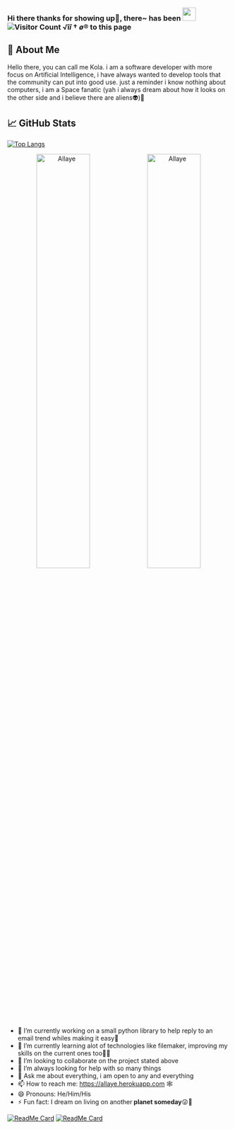 ### Hi there thanks for showing up👋, there~ has been <img src="https://raw.githubusercontent.com/MartinHeinz/MartinHeinz/master/wave.gif" width="30px"> ![Visitor Count](https://profile-counter.glitch.me/allaye/count.svg) √î$î†ø®$ to this page

## &#x1f4d8; About Me
Hello there, you can call me Kola. i am a software developer with more focus on Artificial Intelligence, i have always wanted to develop tools that the community can put into good use. just a reminder i know nothing about computers, i am a Space fanatic (yah i always dream about how it looks on the other side and i believe there are aliens👽)🤪
<!--
<p align="center">
<img align="center" src="https://github-readme-stats.vercel.app/api/top-langs?username=Allaye&show_icons=true&locale=en&layout=compact" width="45%" alt="Allaye" />

<img align="center" src="https://github-readme-stats.vercel.app/api?username=Allaye&show_icons=true&locale=en" width="49%" alt="Allaye" /> <p/> -->
<!--
[![Allaye's github stats](https://github-readme-stats.vercel.app/api?username=allaye&show_icons=true&theme=vue-dark)](https://github.com/allaye/github-readme-stats&count_private=true)
<br> -->
## &#x1f4c8; GitHub Stats
<!-- [![Top Langs](https://github-readme-stats.vercel.app/api/top-langs/?username=allaye&show_icons=true&theme=vue-dark)](https://github.com/allaye/github-readme-stats)
[![Anurag's GitHub stats](https://github-readme-stats.vercel.app/api?username=anuraghazra)](https://github.com/anuraghazra/github-readme-stats) -->
[![Top Langs](https://github-readme-stats.vercel.app/api/top-langs/?username=allaye&show_icons=true&theme=vue-dark)](https://github.com/allaye/github-readme-stats)
<p align="center">
<img align="center" src="https://github-readme-stats.vercel.app/api?username=Allaye&show_icons=true&theme=vue-dark&locale=en" width="49%" alt="Allaye" />
<!-- &nbsp; &nbsp; &nbsp; &nbsp; -->
<img align="center" src="https://github-readme-streak-stats.herokuapp.com/?user=Allaye&theme=vue-dark" width="49%" alt="Allaye" /> <p/>

</br>
</br>

- 🔭 I’m currently working on a small python library to help reply to an email trend whiles making it easy📧
- 🌱 I’m currently learning alot of technologies like filemaker, improving my skills on the current ones too💪🏽
- 👯 I’m looking to collaborate on the project stated above
- 🤔 I’m always looking for help with so many things
- 💬 Ask me about everything, i am open to any and everything
- 📫 How to reach me: https://allaye.herokuapp.com 🕸️
- 😄 Pronouns: He/Him/His
- ⚡ Fun fact: I dream on living on another<b> planet someday</b>😜🚀

[![ReadMe Card](https://github-readme-stats.vercel.app/api/pin/?username=allaye&repo=Avirs-Final-Year-Project&theme=vue-dark)](https://github.com/Allaye/Avirs-Final-Year-Project)
[![ReadMe Card](https://github-readme-stats.vercel.app/api/pin/?username=allaye&repo=ML-DL-ALGO-PAPER-IMPLEMENTATION&theme=vue-dark)](https://github.com/Allaye/ML-DL-ALGO-PAPER-IMPLEMENTATION)
